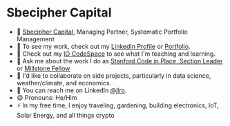 # Sbecipher Capital

* 🚀 [Sbecipher Capital](https://sbecipher.com), Managing Partner, Systematic Portfolio Management 
* :briefcase: To see my work, check out my [LinkedIn Profile](https://www.linkedin.com/in/jlro/) or [Portfolio](https://github.com/jlroo/portfolio).
* :seedling: Check out my [IO CodeSpace](https://github.com/jlroo/dev) to see what I'm teaching and learning.
* :speech_balloon: Ask me about the work I do as [Stanford Code in Place, Section Leader](https://codeinplace.stanford.edu/) or [Millstone Fellow](https://www.jfedstl.org/community-engagement/millstone/fellows)
* :dancers: I'd like to collaborate on side projects, particularly in data science, weather/climate, and economics.
* :love_letter: You can reach me on LinkedIn [@jlro](https://www.linkedin.com/in/jlro/).
* :smile: Pronouns: He/Him
* :zap: In my free time, I enjoy traveling, gardening, building electronics, IoT, Solar Energy, and all things crypto
